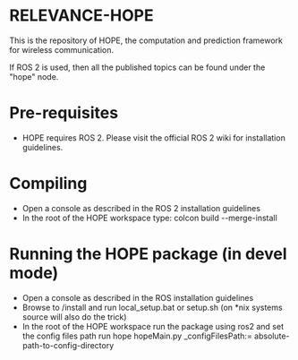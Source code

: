 # RELEVANCE-HOPE
This is the repository of HOPE, the computation and prediction framework for wireless communication.

If ROS 2 is used, then all the published topics can be found under the "hope" node.

# Pre-requisites

- HOPE requires ROS 2. Please visit the official ROS 2 wiki for installation guidelines.

# Compiling

- Open a console as described in the ROS 2 installation guidelines
- In the root of the HOPE workspace type: colcon build --merge-install

# Running the HOPE package (in devel mode)

- Open a console as described in the ROS installation guidelines
- Browse to <path-to-HOPE>/install and run local_setup.bat or setup.sh (on *nix systems source will also do the trick)
- In the root of the HOPE workspace run the package using ros2 and set the config files path run hope hopeMain.py _configFilesPath:= absolute-path-to-config-directory


